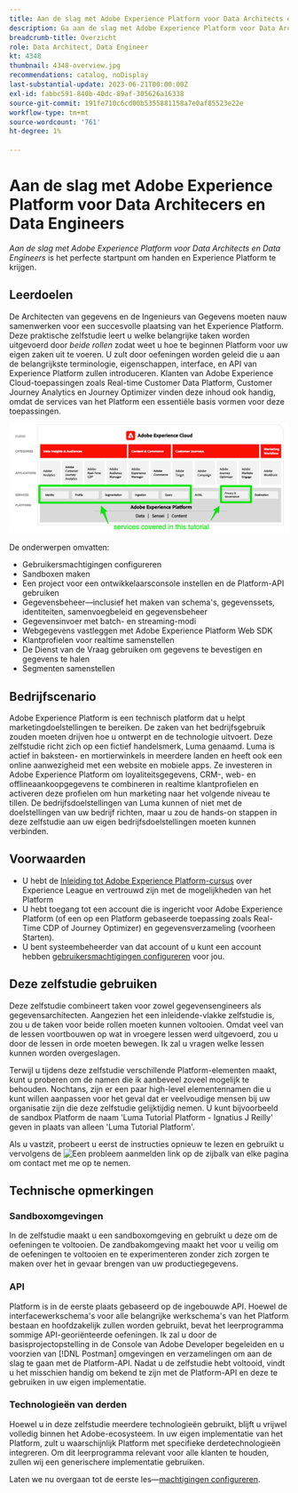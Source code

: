 ```yaml
---
title: Aan de slag met Adobe Experience Platform voor Data Architects en Data Engineers
description: Ga aan de slag met Adobe Experience Platform voor Data Architects en Data Engineers.
breadcrumb-title: Overzicht
role: Data Architect, Data Engineer
kt: 4348
thumbnail: 4348-overview.jpg
recommendations: catalog, noDisplay
last-substantial-update: 2023-06-21T00:00:00Z
exl-id: fabbc591-840b-40dc-89af-305626a16338
source-git-commit: 191fe710c6cd00b5355881158a7e0af85523e22e
workflow-type: tm+mt
source-wordcount: '761'
ht-degree: 1%

---
```


# Aan de slag met Adobe Experience Platform voor Data Architecers en Data Engineers

<!--5min-->

_Aan de slag met Adobe Experience Platform voor Data Architects en Data Engineers_ is het perfecte startpunt om handen en Experience Platform te krijgen.


<!--How do we address ETL-->

## Leerdoelen

De Architecten van gegevens en de Ingenieurs van Gegevens moeten nauw samenwerken voor een succesvolle plaatsing van het Experience Platform. Deze praktische zelfstudie leert u welke belangrijke taken worden uitgevoerd door _beide rollen_ zodat weet u hoe te beginnen Platform voor uw eigen zaken uit te voeren. U zult door oefeningen worden geleid die u aan de belangrijkste terminologie, eigenschappen, interface, en API van Experience Platform zullen introduceren. Klanten van Adobe Experience Cloud-toepassingen zoals Real-time Customer Data Platform, Customer Journey Analytics en Journey Optimizer vinden deze inhoud ook handig, omdat de services van het Platform een essentiële basis vormen voor deze toepassingen.

![Adobe Experience Cloud Marketecture die de services van Platforms markeert die in deze zelfstudie worden behandeld: Identiteit, Profiel, Segmentatie, Ingestie, Query en Beheer](assets/marketecture.png)

De onderwerpen omvatten:

* Gebruikersmachtigingen configureren
* Sandboxen maken
* Een project voor een ontwikkelaarsconsole instellen en de Platform-API gebruiken
* Gegevensbeheer—inclusief het maken van schema&#39;s, gegevenssets, identiteiten, samenvoegbeleid en gegevensbeheer
* Gegevensinvoer met batch- en streaming-modi
* Webgegevens vastleggen met Adobe Experience Platform Web SDK
* Klantprofielen voor realtime samenstellen
* De Dienst van de Vraag gebruiken om gegevens te bevestigen en gegevens te halen
* Segmenten samenstellen

## Bedrijfscenario

Adobe Experience Platform is een technisch platform dat u helpt marketingdoelstellingen te bereiken. De zaken van het bedrijfsgebruik zouden moeten drijven hoe u ontwerpt en de technologie uitvoert. Deze zelfstudie richt zich op een fictief handelsmerk, Luma genaamd. Luma is actief in baksteen- en mortierwinkels in meerdere landen en heeft ook een online aanwezigheid met een website en mobiele apps. Ze investeren in Adobe Experience Platform om loyaliteitsgegevens, CRM-, web- en offlineaankoopgegevens te combineren in realtime klantprofielen en activeren deze profielen om hun marketing naar het volgende niveau te tillen. De bedrijfsdoelstellingen van Luma kunnen of niet met de doelstellingen van uw bedrijf richten, maar u zou de hands-on stappen in deze zelfstudie aan uw eigen bedrijfsdoelstellingen moeten kunnen verbinden.

## Voorwaarden

* U hebt de [Inleiding tot Adobe Experience Platform-cursus](https://experienceleague.adobe.com/?recommended=ExperiencePlatform-U-1-2020.1) over Experience League en vertrouwd zijn met de mogelijkheden van het Platform
* U hebt toegang tot een account die is ingericht voor Adobe Experience Platform (of een op een Platform gebaseerde toepassing zoals Real-Time CDP of Journey Optimizer) en gegevensverzameling (voorheen Starten).
* U bent systeembeheerder van dat account of u kunt een account hebben [gebruikersmachtigingen configureren](configure-permissions.md) voor jou.

## Deze zelfstudie gebruiken

Deze zelfstudie combineert taken voor zowel gegevensengineers als gegevensarchitecten. Aangezien het een inleidende-vlakke zelfstudie is, zou u de taken voor beide rollen moeten kunnen voltooien. Omdat veel van de lessen voortbouwen op wat in vroegere lessen werd uitgevoerd, zou u door de lessen in orde moeten bewegen. Ik zal u vragen welke lessen kunnen worden overgeslagen.

Terwijl u tijdens deze zelfstudie verschillende Platform-elementen maakt, kunt u proberen om de namen die ik aanbeveel zoveel mogelijk te behouden. Nochtans, zijn er een paar high-level elementennamen die u kunt willen aanpassen voor het geval dat er veelvoudige mensen bij uw organisatie zijn die deze zelfstudie gelijktijdig nemen. U kunt bijvoorbeeld de sandbox Platform de naam &#39;Luma Tutorial Platform - Ignatius J Reilly&#39; geven in plaats van alleen &#39;Luma Tutorial Platform&#39;.

Als u vastzit, probeert u eerst de instructies opnieuw te lezen en gebruikt u vervolgens de ![Een probleem aanmelden](https://experienceleague.adobe.com/assets/img/feedback.svg) link op de zijbalk van elke pagina om contact met me op te nemen.

## Technische opmerkingen

### Sandboxomgevingen

In de zelfstudie maakt u een sandboxomgeving en gebruikt u deze om de oefeningen te voltooien. De zandbakomgeving maakt het voor u veilig om de oefeningen te voltooien en te experimenteren zonder zich zorgen te maken over het in gevaar brengen van uw productiegegevens.

### API

Platform is in de eerste plaats gebaseerd op de ingebouwde API. Hoewel de interfacewerkschema&#39;s voor alle belangrijke werkschema&#39;s van het Platform bestaan en hoofdzakelijk zullen worden gebruikt, bevat het leerprogramma sommige API-georiënteerde oefeningen. Ik zal u door de basisprojectopstelling in de Console van Adobe Developer begeleiden en u voorzien van [!DNL Postman] omgevingen en verzamelingen om aan de slag te gaan met de Platform-API. Nadat u de zelfstudie hebt voltooid, vindt u het misschien handig om bekend te zijn met de Platform-API en deze te gebruiken in uw eigen implementatie.

### Technologieën van derden

Hoewel u in deze zelfstudie meerdere technologieën gebruikt, blijft u vrijwel volledig binnen het Adobe-ecosysteem. In uw eigen implementatie van het Platform, zult u waarschijnlijk Platform met specifieke derdetechnologieën integreren. Om dit leerprogramma relevant voor alle klanten te houden, zullen wij een generischere implementatie gebruiken.

Laten we nu overgaan tot de eerste les—[machtigingen configureren](configure-permissions.md).
